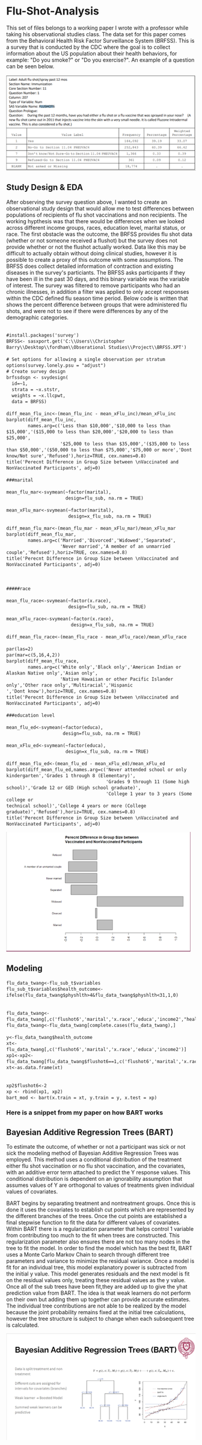 # Flu-Shot-Analysis

This set of files belongs to a working paper I wrote with a professor while taking his observational studies class. The data set for this paper comes from the Behavioral Health Risk Factor Surveillance System (BRFSS). This is a survey that is conducted by the CDC where the goal is to collect information about the US population about their health behaviors, for example: "Do you smoke?" or "Do you exercise?". An example of a question can be seen below. 

![Alt text](/images/flu_survey_example.PNG?raw=true "Optional Title")

## Study Design & EDA

After observing the survey question above, I wanted to create an observational study design that would allow me to test differences between populations of recipients of flu shot vaccinations and non recipients. The working hypthesis was that there would be differences when we looked across different income groups, races, education level, marital status, or race. The first obstacle was the outcome, the BRFSS provides flu shot data (whether or not someone received a flushot) but the survey does not provide whether or not the flushot actually worked. Data like this may be difficult to actually obtain without doing clinical studies, however it is possible to create a proxy of this outcome with some assumptions. The BRFSS does collect detailed information of contraction and existing diseases in the survey's particiants. The BRFSS asks participants if they have been ill in the past 30 days, and this binary variable was the variable of interest. The survey was filtered to remove participants who had an chronic illnesses, in addition a filter was applied to only accept responses within the CDC defined flu season time period. Below code is written that shows the percent difference between groups that were administered flu shots, and were not to see if there were differences by any of the demographic categories. 

```

#install.packages('survey')
BRFSS<- sasxport.get('C:\\Users\\Christopher Barry\\Desktop\\fordham\\Obserational Studies\\Project\\BRFSS.XPT')

# Set options for allowing a single observation per stratum
options(survey.lonely.psu = "adjust")
# Create survey design
brfssdsgn <- svydesign(
  id=~1,
  strata = ~x.ststr,
  weights = ~x.llcpwt,
  data = BRFSS) 
  
diff_mean_flu_inc<-(mean_flu_inc - mean_xFlu_inc)/mean_xFlu_inc
barplot(diff_mean_flu_inc,
        names.arg=c('Less than $10,000','$10,000 to less than $15,000','($15,000 to less than $20,000','$20,000 to less than $25,000',
                    '$25,000 to less than $35,000','($35,000 to less than $50,000','($50,000 to less than $75,000','$75,000 or more','Dont know/Not sure','Refused'),horiz=TRUE, cex.names=0.8)
title('Perecnt Difference in Group Size between \nVaccinated and NonVaccinated Participants', adj=0)

###marital

mean_flu_mar<-svymean(~factor(marital),
                      design=flu_sub, na.rm = TRUE)

mean_xFlu_mar<-svymean(~factor(marital),
                       design=x_flu_sub, na.rm = TRUE)

diff_mean_flu_mar<-(mean_flu_mar - mean_xFlu_mar)/mean_xFlu_mar
barplot(diff_mean_flu_mar,
        names.arg=c('Married','Divorced','Widowed','Separated',
                    'Never married','A member of an unmarried couple','Refused'),horiz=TRUE, cex.names=0.8)
title('Perecnt Difference in Group Size between \nVaccinated and NonVaccinated Participants', adj=0)



#####race

mean_flu_race<-svymean(~factor(x.race),
                       design=flu_sub, na.rm = TRUE)

mean_xFlu_race<-svymean(~factor(x.race),
                        design=x_flu_sub, na.rm = TRUE)

diff_mean_flu_race<-(mean_flu_race - mean_xFlu_race)/mean_xFlu_race

par(las=2)
par(mar=c(5,16,4,2))
barplot(diff_mean_flu_race,
        names.arg=c('White only','Black only','American Indian or Alaskan Native only','Asian only',
                    'Native Hawaiian or other Pacific Islander only','Other race only','Multiracial','Hispanic
','Dont know'),horiz=TRUE, cex.names=0.8)
title('Perecnt Difference in Group Size between \nVaccinated and NonVaccinated Participants', adj=0)

###education level

mean_flu_ed<-svymean(~factor(educa),
                     design=flu_sub, na.rm = TRUE)

mean_xFlu_ed<-svymean(~factor(educa),
                      design=x_flu_sub, na.rm = TRUE)

diff_mean_flu_ed<-(mean_flu_ed - mean_xFlu_ed)/mean_xFlu_ed
barplot(diff_mean_flu_ed,names.arg=c('Never attended school or only kindergarten','Grades 1 through 8 (Elementary)',
                                     'Grades 9 through 11 (Some high school)','Grade 12 or GED (High school graduate)',
                                     'College 1 year to 3 years (Some college or
technical school)','College 4 years or more (College graduate)','Refused'),horiz=TRUE, cex.names=0.8)
title('Perecnt Difference in Group Size between \nVaccinated and NonVaccinated Participants', adj=0)
```
![Alt text](/images/EDA.PNG?raw=true "Optional Title")


## Modeling



```
flu_data_twang<-flu_sub_t$variables
flu_sub_t$variables$health_outcome<-ifelse(flu_data_twang$physhlth>4&flu_data_twang$physhlth<31,1,0)


flu_data_twang<-flu_data_twang[,c('flushot6','marital','x.race','educa','income2',"health_outcome")]
flu_data_twang<-flu_data_twang[complete.cases(flu_data_twang),]

y<-flu_data_twang$health_outcome
xt<-flu_data_twang[,c('flushot6','marital','x.race','educa','income2')]
xp1<-xp2<-flu_data_twang[flu_data_twang$flushot6==1,c('flushot6','marital','x.race','educa','income2')]
xt<-as.data.frame(xt)


xp2$flushot6<-2
xp <- rbind(xp1, xp2)
bart_mod <- bart(x.train = xt, y.train = y, x.test = xp)
```
### Here is a snippet from my paper on how BART works

## Bayesian Additive Regression Trees (BART) 

To estimate the outcome, of whether or not a participant was sick or not sick the modeling method of Bayesian Additive Regression Trees was employed. This method uses a conditional distribution of the treatment either flu shot vaccination or no flu shot vaccination, and the covariates, with an additive error term attached to predict the Y response values. This conditional distribution is dependent on an ignorability assumption that assumes values of Y are orthogonal to values of treatments given individual values of covariates. 

BART begins by separating treatment and nontreatment groups. Once this is done it uses the covariates to establish cut points which are represented by the different branches of the trees. Once the cut points are established a final stepwise function to fit the data for different values of covariates. Within BART there is a regularization parameter that helps control 1 variable from contributing too much to the fit when trees are constructed. This regularization parameter also ensures there are not too many nodes in the tree to fit the model. In order to find the model which has the best fit, BART uses a Monte Carlo Markov Chain to search through different tree parameters and variance to minimize the residual variance. Once a model is fit for an individual tree, this model explanatory power is subtracted from the initial y value. This model generates residuals and the next model is fit on the residual values only, treating these residual values as the y value. Once all of the sub trees have been fit,they are added up to give the yhat prediction value from BART. The idea is that weak learners do not perform on their own but adding them up together can provide accurate estimates. The individual tree contributions are not able to be realized by the model because the joint probability remains fixed at the initial tree calculations, however the tree structure is subject to change when each subsequent tree is calculated.  

![Alt text](/images/bart.PNG?raw=true "Optional Title")

